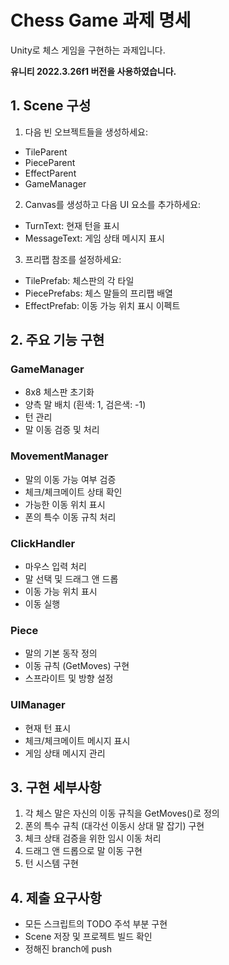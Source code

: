 # Chess Game 과제 명세

Unity로 체스 게임을 구현하는 과제입니다.

**유니티 2022.3.26f1 버전을 사용하였습니다.**

## 1. Scene 구성

1. 다음 빈 오브젝트들을 생성하세요:
- TileParent
- PieceParent
- EffectParent
- GameManager

2. Canvas를 생성하고 다음 UI 요소를 추가하세요:
- TurnText: 현재 턴을 표시
- MessageText: 게임 상태 메시지 표시

3. 프리팹 참조를 설정하세요:
- TilePrefab: 체스판의 각 타일
- PiecePrefabs: 체스 말들의 프리팹 배열
- EffectPrefab: 이동 가능 위치 표시 이펙트

## 2. 주요 기능 구현

### GameManager
- 8x8 체스판 초기화
- 양측 말 배치 (흰색: 1, 검은색: -1)
- 턴 관리
- 말 이동 검증 및 처리

### MovementManager
- 말의 이동 가능 여부 검증
- 체크/체크메이트 상태 확인
- 가능한 이동 위치 표시
- 폰의 특수 이동 규칙 처리

### ClickHandler
- 마우스 입력 처리
- 말 선택 및 드래그 앤 드롭
- 이동 가능 위치 표시
- 이동 실행

### Piece
- 말의 기본 동작 정의
- 이동 규칙 (GetMoves) 구현
- 스프라이트 및 방향 설정

### UIManager
- 현재 턴 표시
- 체크/체크메이트 메시지 표시
- 게임 상태 메시지 관리

## 3. 구현 세부사항

1. 각 체스 말은 자신의 이동 규칙을 GetMoves()로 정의
2. 폰의 특수 규칙 (대각선 이동시 상대 말 잡기) 구현
3. 체크 상태 검증을 위한 임시 이동 처리
4. 드래그 앤 드롭으로 말 이동 구현
5. 턴 시스템 구현

## 4. 제출 요구사항

- 모든 스크립트의 TODO 주석 부분 구현
- Scene 저장 및 프로젝트 빌드 확인
- 정해진 branch에 push